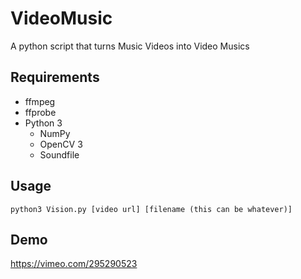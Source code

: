 # VideoMusic
A python script that turns Music Videos into Video Musics

## Requirements
  - ffmpeg
  - ffprobe
  - Python 3
    - NumPy
    - OpenCV 3
    - Soundfile
  
## Usage

```python3 Vision.py [video url] [filename (this can be whatever)]```

## Demo
https://vimeo.com/295290523
